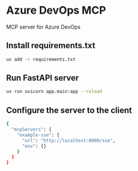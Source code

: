 # Azure DevOps MCP
MCP server for Azure DevOps

## Install requirements.txt

```bash
uv add -r requirements.txt
```

## Run FastAPI server

```bash
uv run uvicorn app.main:app --reload
```

## Configure the server to the client

```bash
{
  "mcpServers": {
    "example-sse": {
      "url": "http://localhost:8000/sse",
      "env": {}
    }
  }
}
```
